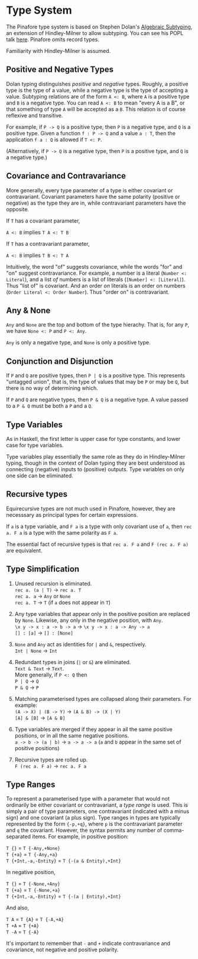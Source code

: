 # Type System

The Pinafore type system is based on Stephen Dolan's [Algebraic Subtyping](https://www.cl.cam.ac.uk/~sd601/thesis.pdf), an extension of Hindley-Milner to allow subtyping.
You can see his POPL talk [here](https://www.youtube.com/watch?v=-P1ks4NPIyk).
Pinafore omits record types.

Familiarity with Hindley-Milner is assumed.

## Positive and Negative Types

Dolan typing distinguishes *positive* and *negative* types.
Roughly, a positive type is the type of a value, while a negative type is the type of accepting a value.
Subtyping relations are of the form `A <: B`, where `A` is a positive type and `B` is a negative type.
You can read `A <: B` to mean "every A is a B", or that something of type `A` will be accepted as a `B`.
This relation is of course reflexive and transitive.

For example, if `P -> Q` is a positive type, then `P` is a negative type, and `Q` is a positive type.
Given a function `f : P -> Q` and a value `a : T`, then the application `f a : Q` is allowed if `T <: P`.

(Alternatively, if `P -> Q` is a negative type, then `P` is a positive type, and `Q` is a negative type.)

## Covariance and Contravariance

More generally, every type parameter of a type is either covariant or contravariant.
Covariant parameters have the same polarity (positive or negative) as the type they are in, while contravariant parameters have the opposite.

If `T` has a covariant parameter,

`A <: B` implies `T A <: T B`

If `T` has a contravariant parameter,

`A <: B` implies `T B <: T A`

Intuitively, the word "of" suggests covariance, while the words "for" and "on" suggest contravariance.
For example, a number is a literal (`Number <: Literal`), and a list *of* numbers is a list of literals (`[Number] <: [Literal]`).
Thus "list of" is covariant.
And an order *on* literals is an order on numbers (`Order Literal <: Order Number`).
Thus "order on" is contravariant.

## Any & None

`Any` and `None` are the top and bottom of the type hierachy. That is, for any `P`, we have `None <: P` and `P <: Any`.

`Any` is only a negative type, and `None` is only a positive type.

## Conjunction and Disjunction

If `P` and `Q` are positive types, then `P | Q` is a positive type.
This represents "untagged union", that is, the type of values that may be `P` or may be `Q`, but there is no way of determining which.

If `P` and `Q` are negative types, then `P & Q` is a negative type.
A value passed to a `P & Q` must be both a `P` and a `Q`.

## Type Variables

As in Haskell, the first letter is upper case for type constants, and lower case for type variables.

Type variables play essentially the same role as they do in Hindley-Milner typing, though in the context of Dolan typing they are best understood as connecting (negative) inputs to (positive) outputs.
Type variables on only one side can be eliminated.

## Recursive types

Equirecursive types are not much used in Pinafore, however, they are necesssary as principal types for certain expressions.

If `a` is a type variable, and `F a` is a type with only covariant use of `a`, then `rec a. F a` is a type with the same polarity as `F a`.

The essential fact of recursive types is that `rec a. F a` and `F (rec a. F a)` are equivalent.

## Type Simplification

1. Unused recursion is eliminated.  
`rec a. (a | T)` &rarr; `rec a. T`  
`rec a. a` &rarr; `Any` or `None`  
`rec a. T` &rarr; `T` (if `a` does not appear in `T`)

1. Any type variables that appear only in the positive position are replaced by `None`. Likewise, any only in the negative position, with `Any`.  
`\x y -> x : a -> b -> a` &rarr; `\x y -> x : a -> Any -> a`  
`[] : [a]` &rarr; `[] : [None]`

1. `None` and `Any` act as identities for `|` and `&`, respectively.  
`Int | None` &rarr; `Int`

1. Redundant types in joins (`|` or `&`) are eliminated.  
`Text & Text` &rarr; `Text`.  
More generally, if `P <: Q` then  
`P | Q` &rarr; `Q`  
`P & Q` &rarr; `P`

1. Matching parameterised types are collapsed along their parameters. For example:  
`(A -> X) | (B -> Y)` &rarr; `(A & B) -> (X | Y)`  
`[A] & [B]` &rarr; `[A & B]`

1. Type variables are merged if they appear in all the same positive positions, or in all the same negative positions.  
`a -> b -> (a | b)` &rarr; `a -> a -> a` (`a` and `b` appear in the same set of positive positions)

1. Recursive types are rolled up.  
`F (rec a. F a)` &rarr; `rec a. F a`

## Type Ranges

To represent a parameterised type with a parameter that would not ordinarily be either covariant or contravariant, a *type range* is used.
This is simply a pair of type parameters, one contravariant (indicated with a minus sign) and one covariant (a plus sign).
Type ranges in types are typically represented by the form `{-p,+q}`, where `p` is the contravariant parameter and `q` the covariant.
However, the syntax permits any number of comma-separated items. For example, in positive position:

`T {}` = `T {-Any,+None}`  
`T {+a}` = `T {-Any,+a}`  
`T {+Int,-a,-Entity}` = `T {-(a & Entity),+Int}`

In negative position,

`T {}` = `T {-None,+Any}`  
`T {+a}` = `T {-None,+a}`  
`T {+Int,-a,-Entity}` = `T {-(a | Entity),+Int}`

And also,

`T A` = `T {A}` = `T {-A,+A}`  
`T +A` = `T {+A}`  
`T -A` = `T {-A}`  

It's important to remember that `-` and `+` indicate contravariance and covariance, not negative and positive polarity.
